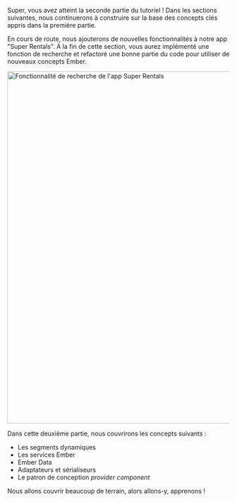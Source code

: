 Super, vous avez atteint la seconde partie du tutoriel&nbsp;! Dans les sections suivantes, nous continuerons à construire sur la base des concepts clés appris dans la première partie.

En cours de route, nous ajouterons de nouvelles fonctionnalités à notre app "Super Rentals". À la fin de cette section, vous aurez implémenté une fonction de recherche et refactoré une bonne partie du code pour utiliser de nouveaux concepts Ember.

<img src="/images/tutorial/part-2/provider-components/filtered-results@2x.png" alt="Fonctionnalité de recherche de l'app Super Rentals" width="1024" height="797">

Dans cette deuxième partie, nous couvrirons les concepts suivants&nbsp;:

- Les segments dynamiques
- Les services Ember
- Ember Data
- Adaptateurs et sérialiseurs
- Le patron de conception _provider component_

Nous allons couvrir beaucoup de terrain, alors allons-y, apprenons&nbsp;!
